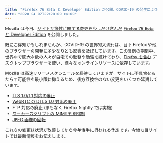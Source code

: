 ```yaml
---
title: "Firefox 76 Beta と Developer Edition が公開、COVID-19 の発生により一部の変更は延期に"
date: "2020-04-07T22:28:00-04:00"
---
```

Mozilla は今日、[サイト互換性に関する変更を少しだけ含んだ](https://www.fxsitecompat.dev/ja/versions/76/) [Firefox 76 Beta と Developer Edition](https://www.mozilla.org/firefox/channel/desktop/) を公開しました。

既にご存知かもしれませんが、COVID-19 の世界的大流行は、目下 Firefox や他のブラウザーの開発に多少なりとも影響を及ぼしています。この異例の期間中、世界中で膨大な数の人々が自宅での勤務や勉強を続けており、[Firefox を含む](https://blog.mozilla.org/data/2020/03/30/opening-data-to-understand-social-distancing/) デスクトップブラウザーを使い、様々なオンラインリソースに依存しています。

Mozilla は高速リリーススケジュールを維持していますが、サイトに不具合をもたらす可能性を最小限に抑えるため、後方互換性のない変更をいくつか延期しています。

* [TLS 1.0/1.1 対応の廃止](https://www.fxsitecompat.dev/ja/docs/2020/tls-1-0-1-1-support-has-been-removed/)
* [WebRTC の DTLS 1.0 対応の廃止](https://www.fxsitecompat.dev/ja/docs/2020/dtls-1-0-support-in-webrtc-has-been-removed/)
* FTP 対応の廃止 (まもなく Firefox Nightly では実施)
* [ワーカースクリプトの MIME 判別強制](https://www.fxsitecompat.dev/ja/docs/2020/worker-scripts-with-wrong-mime-type-will-be-blocked-from-loading-with-worker-or-sharedworker/)
* [JPEG 画像の回転](https://www.fxsitecompat.dev/ja/docs/2020/jpeg-images-are-now-rotated-by-default-according-to-exif-data/)

これらの変更は状況が改善してから今年後半に行われる予定です。今後も当サイトでは最新情報をお伝えします。
